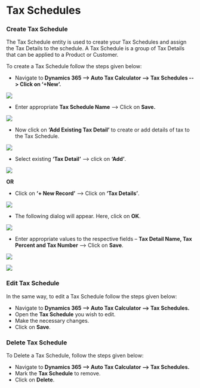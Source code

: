 # Tax Schedules

### Create Tax Schedule

The Tax Schedule entity is used to create your Tax Schedules and assign the Tax Details to the schedule. A Tax Schedule is a group of Tax Details that can be applied to a Product or Customer.

To create a Tax Schedule follow the steps given below:

* Navigate to **Dynamics 365 --> Auto Tax Calculator --> Tax Schedules --> Click on ‘+New’.**

![](<../../../.gitbook/assets/Tax Sch\_1 (1).png>)

* Enter appropriate **Tax Schedule Name** --> Click on **Save.**

![](<../../../.gitbook/assets/Tax Sch\_2 (2).png>)

* Now click on **‘Add Existing Tax Detail’** to create or add details of tax to the Tax Schedule.

![](<../../../.gitbook/assets/Tax Sch\_3 (1).png>)

* Select existing **‘Tax Detail’** --> click on **‘Add’**.&#x20;

![](<../../../.gitbook/assets/Tax Sch\_6 (1).png>)

**OR**

* Click on **‘+ New Record’** --> Click on **‘Tax Details’**.

![](<../../../.gitbook/assets/Tax Sch\_7.png>)

* The following dialog will appear. Here, click on **OK**.

![](<../../../.gitbook/assets/Tax Sch\_8 (1).png>)

* Enter appropriate values to the respective fields – **Tax Detail Name, Tax Percent and Tax Number** --> Click on **Save**.

![](<../../../.gitbook/assets/Tax Sch\_1 (3).png>)

![](<../../../.gitbook/assets/Tax Sch\_2 (1).png>)

### Edit Tax Schedule

In the same way, to edit a Tax Schedule follow the steps given below:&#x20;

* Navigate to **Dynamics 365 --> Auto Tax Calculator --> Tax Schedules.**&#x20;
* Open the **Tax Schedule** you wish to edit.&#x20;
* Make the necessary changes.&#x20;
* Click on **Save**.

### Delete Tax Schedule

To Delete a Tax Schedule, follow the steps given below:&#x20;

* Navigate to **Dynamics 365 --> Auto Tax Calculator --> Tax Schedules.**&#x20;
* Mark the **Tax Schedule** to remove.&#x20;
* Click on **Delete**.

